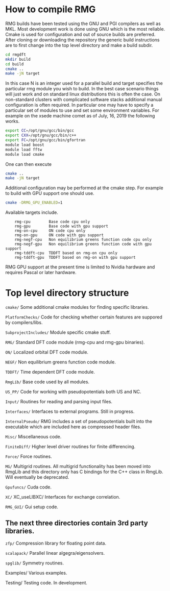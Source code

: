 
# How to compile RMG
RMG builds have been tested using the GNU and PGI compilers as well as MKL.
Most development work is done using GNU which is the most reliable.
Cmake is used for configuration and out of source builds are preferred.
After cloning or downloading the repository the generic build instructions
are to first change into the top level directory and make a build subdir.

```Bash
cd rmgdft 
mkdir build
cd build
cmake ..
make -jN target
```

In this case N is an integer used for a parallel build and target specifies
the particular rmg module you wish to build. In the best case scenario things
will just work and on standard linux distributions this is often the case. On
non-standard clusters with complicated software stacks additional manual
configuration is often required. In particular one may have to specify a
particular set of modules to use and set some environment variables. For
example on the xsede machine comet as of July, 16, 2019 the following works.

```Bash
export CC=/opt/gnu/gcc/bin/gcc
export CXX=/opt/gnu/gcc/bin/c++
export FC=/opt/gnu/gcc/bin/gfortran
module load boost
module load fftw
module load cmake 
```

One can then execute
```Bash
cmake ..
make -jN target
```

Additional configuration may be performed at the cmake step. For example to
build with GPU support one should use.

```Bash
cmake -DRMG_GPU_ENABLED=1
```

Available targets include.
```
    rmg-cpu        Base code cpu only
    rmg-gpu        Base code with gpu support
    rmg-on-cpu     ON code cpu only
    rmg-on-gpu     ON code with gpu support
    rmg-negf-cpu   Non equilibrium greens function code cpu only
    rmg-negf-gpu   Non equilibrium greens function code with gpu support
    rmg-tddft-cpu  TDDFT based on rmg-on cpu only
    rmg-tddft-gpu  TDDFT based on rmg-on with gpu support
```
RMG GPU support at the present time is limited to Nvidia hardware and requires
Pascal or later hardware.


# Top level directory structure

```cmake/```
  Some additional cmake modules for finding specific libraries.

```PlatformChecks/```
  Code for checking whether certain features are suppored by compilers/libs.

```SubprojectIncludes/```
  Module specific cmake stuff.

```RMG/```
  Standard DFT code module (rmg-cpu and rmg-gpu binaries).

```ON/```
  Localized orbital DFT code module.

```NEGF/```
  Non equilibrium greens function code module.

```TDDFT/```
  Time dependent DFT code module.

```RmgLib/```
  Base code used by all modules.

```US_PP/```
  Code for working with pseudopotentials both US and NC.

```Input/```
  Routines for reading and parsing input files.

```Interfaces/```
  Interfaces to external programs. Still in progress.

```InternalPseudo/```
  RMG includes a set of pseudopotentials built into the executable which
  are included here as compressed header files.

```Misc/```
  Miscellaneous code.

```FiniteDiff/```
  Higher level driver routines for finite differencing.

```Force/```
  Force routines.

```MG/```
  Multigrid routines. All multigrid functionality has been moved into RmgLib and this
  directory only has C bindings for the C++ class in RmgLib. Will eventually be deprecated.

```Gpufuncs/```
  Cuda code.

```XC/```
XC_useLIBXC/
  Interfaces for exchange correlation.

```RMG_GUI/```
  Gui setup code.


## The next three directories contain 3rd party  libraries.

```zfp/```
  Compression library for floating point data.

```scalapack/```
  Parallel linear algegra/eigensolvers.

```spglib/```
  Symmetry routines.

Examples/
  Various examples.

Testing/
  Testing code. In development.

